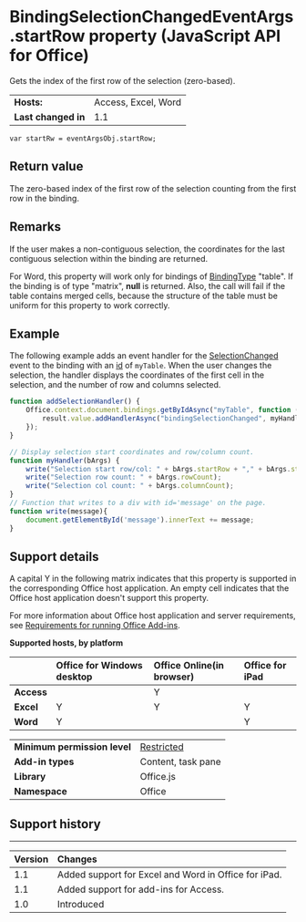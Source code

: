 
# BindingSelectionChangedEventArgs.startRow property (JavaScript API for Office)
Gets the index of the first row of the selection (zero-based).

|||
|:-----|:-----|
|**Hosts:**|Access, Excel, Word|
|**Last changed in**|1.1|

```
var startRw = eventArgsObj.startRow;
```


## Return value

The zero-based index of the first row of the selection counting from the first row in the binding.


## Remarks

If the user makes a non-contiguous selection, the coordinates for the last contiguous selection within the binding are returned. 

For Word, this property will work only for bindings of [BindingType](../../reference/shared/bindingtype-enumeration.md) "table". If the binding is of type "matrix", **null** is returned. Also, the call will fail if the table contains merged cells, because the structure of the table must be uniform for this property to work correctly.


## Example

The following example adds an event handler for the [SelectionChanged](../../reference/shared/binding.bindingselectionchangedevent.md) event to the binding with an [id](../../reference/shared/binding.id.md) of `myTable`. When the user changes the selection, the handler displays the coordinates of the first cell in the selection, and the number of row and columns selected.


```js
function addSelectionHandler() {
    Office.context.document.bindings.getByIdAsync("myTable", function (result) {
        result.value.addHandlerAsync("bindingSelectionChanged", myHandler);
    });
}

// Display selection start coordinates and row/column count.
function myHandler(bArgs) {
    write("Selection start row/col: " + bArgs.startRow + "," + bArgs.startColumn);
    write("Selection row count: " + bArgs.rowCount);
    write("Selection col count: " + bArgs.columnCount);
}
// Function that writes to a div with id='message' on the page.
function write(message){
    document.getElementById('message').innerText += message; 
}
```


## Support details


A capital Y in the following matrix indicates that this property is supported in the corresponding Office host application. An empty cell indicates that the Office host application doesn't support this property.

For more information about Office host application and server requirements, see [Requirements for running Office Add-ins](http://msdn.microsoft.com/library/67340567-bb9a-498c-96d3-3f52f28c16bc%28Office.15%29.aspx).


**Supported hosts, by platform**


||**Office for Windows desktop**|**Office Online(in browser)**|**Office for iPad**|
|:-----|:-----|:-----|:-----|
|**Access**||Y||
|**Excel**|Y|Y|Y|
|**Word**|Y||Y|

|||
|:-----|:-----|
|**Minimum permission level**|[Restricted](http://msdn.microsoft.com/library/da2efadc-4ebf-45fe-be39-397ac1eb1dbd%28Office.15%29.aspx)|
|**Add-in types**|Content, task pane|
|**Library**|Office.js|
|**Namespace**|Office|

## Support history





****


|**Version**|**Changes**|
|:-----|:-----|
|1.1|Added support for Excel and Word in Office for iPad.|
|1.1|Added support for add-ins for Access.|
|1.0|Introduced|
